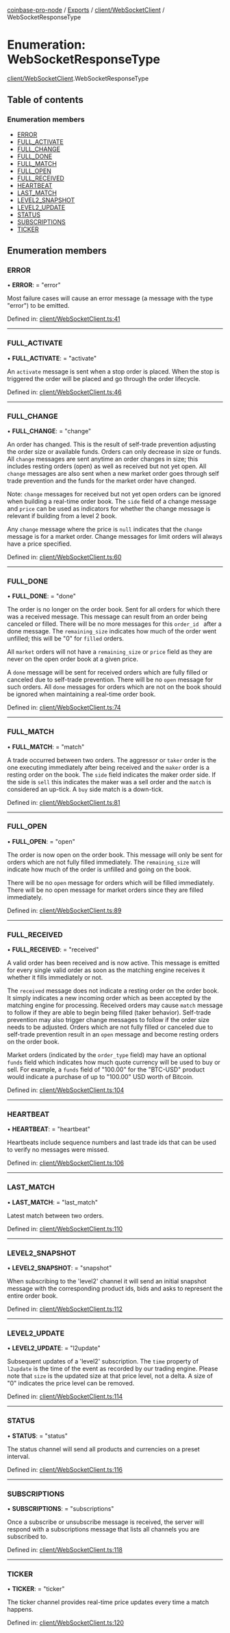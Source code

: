 [coinbase-pro-node](../README.md) / [Exports](../modules.md) / [client/WebSocketClient](../modules/client_websocketclient.md) / WebSocketResponseType

# Enumeration: WebSocketResponseType

[client/WebSocketClient](../modules/client_websocketclient.md).WebSocketResponseType

## Table of contents

### Enumeration members

- [ERROR](client_websocketclient.websocketresponsetype.md#error)
- [FULL\_ACTIVATE](client_websocketclient.websocketresponsetype.md#full_activate)
- [FULL\_CHANGE](client_websocketclient.websocketresponsetype.md#full_change)
- [FULL\_DONE](client_websocketclient.websocketresponsetype.md#full_done)
- [FULL\_MATCH](client_websocketclient.websocketresponsetype.md#full_match)
- [FULL\_OPEN](client_websocketclient.websocketresponsetype.md#full_open)
- [FULL\_RECEIVED](client_websocketclient.websocketresponsetype.md#full_received)
- [HEARTBEAT](client_websocketclient.websocketresponsetype.md#heartbeat)
- [LAST\_MATCH](client_websocketclient.websocketresponsetype.md#last_match)
- [LEVEL2\_SNAPSHOT](client_websocketclient.websocketresponsetype.md#level2_snapshot)
- [LEVEL2\_UPDATE](client_websocketclient.websocketresponsetype.md#level2_update)
- [STATUS](client_websocketclient.websocketresponsetype.md#status)
- [SUBSCRIPTIONS](client_websocketclient.websocketresponsetype.md#subscriptions)
- [TICKER](client_websocketclient.websocketresponsetype.md#ticker)

## Enumeration members

### ERROR

• **ERROR**: = "error"

Most failure cases will cause an error message (a message with the type "error") to be emitted.

Defined in: [client/WebSocketClient.ts:41](https://github.com/bennycode/coinbase-pro-node/blob/e63aeae/src/client/WebSocketClient.ts#L41)

___

### FULL\_ACTIVATE

• **FULL\_ACTIVATE**: = "activate"

An `activate` message is sent when a stop order is placed. When the stop is triggered the order will be placed and
go through the order lifecycle.

Defined in: [client/WebSocketClient.ts:46](https://github.com/bennycode/coinbase-pro-node/blob/e63aeae/src/client/WebSocketClient.ts#L46)

___

### FULL\_CHANGE

• **FULL\_CHANGE**: = "change"

An order has changed. This is the result of self-trade prevention adjusting the order size or available funds.
Orders can only decrease in size or funds. All `change` messages are sent anytime an order changes in size; this
includes resting orders (open) as well as received but not yet open. All `change` messages are also sent when a
new market order goes through self trade prevention and the funds for the market order have changed.

Note: `change` messages for received but not yet open orders can be ignored when building a real-time order book.
The `side` field of a change message and `price` can be used as indicators for whether the change message is
relevant if building from a level 2 book.

Any `change` message where the price is `null` indicates that the `change` message is for a market order. Change
messages for limit orders will always have a price specified.

Defined in: [client/WebSocketClient.ts:60](https://github.com/bennycode/coinbase-pro-node/blob/e63aeae/src/client/WebSocketClient.ts#L60)

___

### FULL\_DONE

• **FULL\_DONE**: = "done"

The order is no longer on the order book. Sent for all orders for which there was a received message. This message
can result from an order being canceled or filled. There will be no more messages for this `order_id ` after a
done message. The `remaining_size` indicates how much of the order went unfilled; this will be "0" for `filled`
orders.

All `market` orders will not have a `remaining_size` or `price` field as they are never on the open order book at
a given price.

A `done` message will be sent for received orders which are fully filled or canceled due to self-trade prevention.
There will be no `open` message for such orders. All `done` messages for orders which are not on the book should
be ignored when maintaining a real-time order book.

Defined in: [client/WebSocketClient.ts:74](https://github.com/bennycode/coinbase-pro-node/blob/e63aeae/src/client/WebSocketClient.ts#L74)

___

### FULL\_MATCH

• **FULL\_MATCH**: = "match"

A trade occurred between two orders. The aggressor or `taker` order is the one executing immediately after being
received and the `maker` order is a resting order on the book. The `side` field indicates the maker order side. If
the side is `sell` this indicates the maker was a sell order and the `match` is considered an up-tick. A `buy`
side match is a down-tick.

Defined in: [client/WebSocketClient.ts:81](https://github.com/bennycode/coinbase-pro-node/blob/e63aeae/src/client/WebSocketClient.ts#L81)

___

### FULL\_OPEN

• **FULL\_OPEN**: = "open"

The order is now open on the order book. This message will only be sent for orders which are not fully filled
immediately. The `remaining_size` will indicate how much of the order is unfilled and going on the book.

There will be no `open` message for orders which will be filled immediately. There will be no open message for
market orders since they are filled immediately.

Defined in: [client/WebSocketClient.ts:89](https://github.com/bennycode/coinbase-pro-node/blob/e63aeae/src/client/WebSocketClient.ts#L89)

___

### FULL\_RECEIVED

• **FULL\_RECEIVED**: = "received"

A valid order has been received and is now active. This message is emitted for every single valid order as soon as
the matching engine receives it whether it fills immediately or not.

The `received` message does not indicate a resting order on the order book. It simply indicates a new incoming
order which as been accepted by the matching engine for processing. Received orders may cause `match` message to
follow if they are able to begin being filled (taker behavior). Self-trade prevention may also trigger change
messages to follow if the order size needs to be adjusted. Orders which are not fully filled or canceled due to
self-trade prevention result in an `open` message and become resting orders on the order book.

Market orders (indicated by the `order_type` field) may have an optional `funds` field which indicates how much
quote currency will be used to buy or sell. For example, a `funds` field of "100.00" for the "BTC-USD" product
would indicate a purchase of up to "100.00" USD worth of Bitcoin.

Defined in: [client/WebSocketClient.ts:104](https://github.com/bennycode/coinbase-pro-node/blob/e63aeae/src/client/WebSocketClient.ts#L104)

___

### HEARTBEAT

• **HEARTBEAT**: = "heartbeat"

Heartbeats include sequence numbers and last trade ids that can be used to verify no messages were missed.

Defined in: [client/WebSocketClient.ts:106](https://github.com/bennycode/coinbase-pro-node/blob/e63aeae/src/client/WebSocketClient.ts#L106)

___

### LAST\_MATCH

• **LAST\_MATCH**: = "last\_match"

Latest match between two orders.

Defined in: [client/WebSocketClient.ts:110](https://github.com/bennycode/coinbase-pro-node/blob/e63aeae/src/client/WebSocketClient.ts#L110)

___

### LEVEL2\_SNAPSHOT

• **LEVEL2\_SNAPSHOT**: = "snapshot"

When subscribing to the 'level2' channel it will send an initial snapshot message with the corresponding product ids, bids and asks to represent the entire order book.

Defined in: [client/WebSocketClient.ts:112](https://github.com/bennycode/coinbase-pro-node/blob/e63aeae/src/client/WebSocketClient.ts#L112)

___

### LEVEL2\_UPDATE

• **LEVEL2\_UPDATE**: = "l2update"

Subsequent updates of a 'level2' subscription. The `time` property of `l2update` is the time of the event as recorded by our trading engine. Please note that `size` is the updated size at that price level, not a delta. A size of "0" indicates the price level can be removed.

Defined in: [client/WebSocketClient.ts:114](https://github.com/bennycode/coinbase-pro-node/blob/e63aeae/src/client/WebSocketClient.ts#L114)

___

### STATUS

• **STATUS**: = "status"

The status channel will send all products and currencies on a preset interval.

Defined in: [client/WebSocketClient.ts:116](https://github.com/bennycode/coinbase-pro-node/blob/e63aeae/src/client/WebSocketClient.ts#L116)

___

### SUBSCRIPTIONS

• **SUBSCRIPTIONS**: = "subscriptions"

Once a subscribe or unsubscribe message is received, the server will respond with a subscriptions message that lists all channels you are subscribed to.

Defined in: [client/WebSocketClient.ts:118](https://github.com/bennycode/coinbase-pro-node/blob/e63aeae/src/client/WebSocketClient.ts#L118)

___

### TICKER

• **TICKER**: = "ticker"

The ticker channel provides real-time price updates every time a match happens.

Defined in: [client/WebSocketClient.ts:120](https://github.com/bennycode/coinbase-pro-node/blob/e63aeae/src/client/WebSocketClient.ts#L120)

